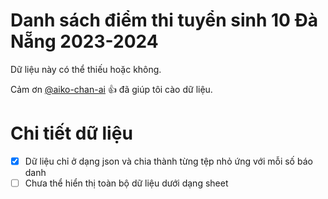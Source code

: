 # Danh sách điểm thi tuyển sinh 10 Đà Nẵng 2023-2024
Dữ liệu này có thể thiếu hoặc không.

Cảm ơn [@aiko-chan-ai](https://github.com/aiko-chan-ai) :+1: đã giúp tôi cào dữ liệu.

# Chi tiết dữ liệu

- [x] Dữ liệu chỉ ở dạng json và chia thành từng tệp nhỏ ứng với mỗi số báo danh
- [ ] Chưa thể hiển thị toàn bộ dữ liệu dưới dạng sheet
